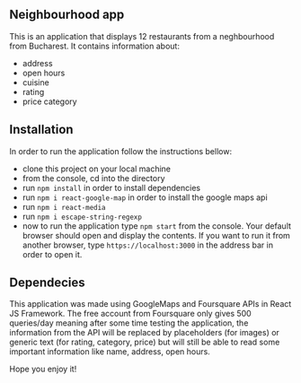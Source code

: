 ## Neighbourhood app

This is an application that displays 12 restaurants from a neghbourhood from Bucharest.
It contains information about:
- address
- open hours
- cuisine
- rating
- price category

## Installation

In order to run the application follow the instructions bellow:

- clone this project on your local machine
- from the console, cd into the directory
- run `npm install` in order to install dependencies
- run `npm i react-google-map` in order to install the google maps api
- run `npm i react-media`
- run `npm i escape-string-regexp`
- now to run the application type `npm start` from the console. Your default browser should open and display the contents. If you want to run it from another browser, type `https://localhost:3000` in the address bar in order to open it.

## Dependecies

This application was made using GoogleMaps and Foursquare APIs in React JS Framework. The free account from Foursquare only gives 500 queries/day meaning after some time testing the application, the information from the API will be replaced by placeholders (for images) or generic text (for rating, category, price) but will still be able to read some important information like name, address, open hours.

Hope you enjoy it!